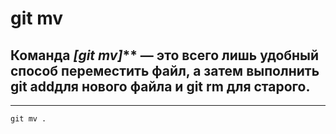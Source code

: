 # git mv 
## Команда *[git mv]*** — это всего лишь удобный способ переместить файл, а затем выполнить git addдля нового файла и git rm для старого.
---
`git mv .` 